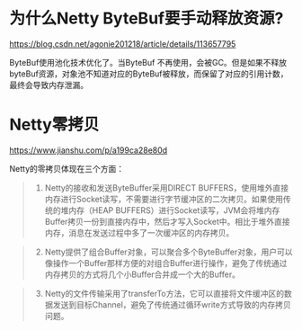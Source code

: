 # 为什么Netty ByteBuf要手动释放资源?

https://blog.csdn.net/agonie201218/article/details/113657795

ByteBuf使用池化技术优化了。当ByteBuf  不再使用，会被GC。但是如果不释放byteBuf资源，对象池不知道对应的ByteBuf被释放，而保留了对应的引用计数，最终会导致内存泄漏。

# Netty零拷贝

https://www.jianshu.com/p/a199ca28e80d


Netty的零拷贝体现在三个方面：

> 1. Netty的接收和发送ByteBuffer采用DIRECT BUFFERS，使用堆外直接内存进行Socket读写，不需要进行字节缓冲区的二次拷贝。如果使用传统的堆内存（HEAP BUFFERS）进行Socket读写，JVM会将堆内存Buffer拷贝一份到直接内存中，然后才写入Socket中。相比于堆外直接内存，消息在发送过程中多了一次缓冲区的内存拷贝。

> 2. Netty提供了组合Buffer对象，可以聚合多个ByteBuffer对象，用户可以像操作一个Buffer那样方便的对组合Buffer进行操作，避免了传统通过内存拷贝的方式将几个小Buffer合并成一个大的Buffer。

> 3. Netty的文件传输采用了transferTo方法，它可以直接将文件缓冲区的数据发送到目标Channel，避免了传统通过循环write方式导致的内存拷贝问题。
